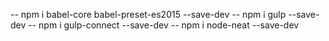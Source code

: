-- npm i babel-core babel-preset-es2015 --save-dev
-- npm i gulp --save-dev
-- npm i gulp-connect --save-dev
-- npm i node-neat --save-dev